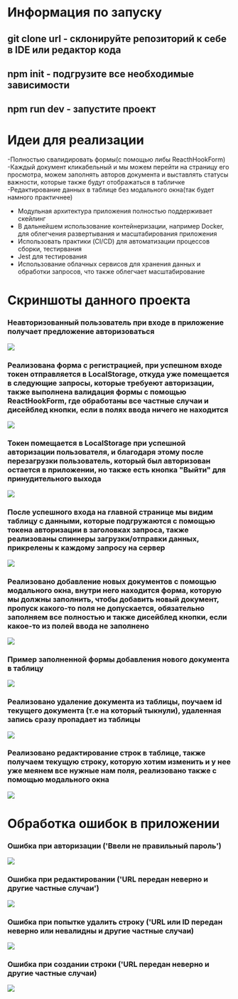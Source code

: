 
<h1>Информация по запуску</h1>
<h2>git clone url - cклонируйте репозиторий к себе в IDE или редактор кода</h2>
<h2>npm init - подгрузите все необходимые зависимости</h2>
<h2>npm run dev - запустите проект</h2>

# Идеи для реализации
-Полностью свалидировать формы(с помощью либы ReacthHookForm)
-Каждый документ кликабельный и мы можем перейти на страницу его просмотра, можем заполнять авторов документа и выставлять статусы важности, которые также будут отображаться в табличке
-Редактирование данных в таблице без модального окна(так будет намного практичнее)
- Модульная архитектура приложения полностью поддерживает скейлинг
- В дальнейшем использование контейнеризации, например Docker, для облегчения развертывания и масштабирования приложения
- Использовать практики (CI/CD) для автоматизации процессов сборки, тестирвания
- Jest для тестирования
- Использование облачных сервисов для хранения данных и обработки запросов, что также облегчает масштабирование
# Скриншоты данного проекта

<h3>Неавторизованный пользователь при входе в приложение получает предложение авторизоваться</h3>
<img src="https://github.com/flavokrkkk/test-task-app/blob/master/screens/2024-05-29_11-14-44.png">

<h3>Реализована форма с регистрацией, при успешном входе токен отправляется в LocalStorage, откуда уже помещается в следующие запросы, которые требуеют авторизации, также выполнена валидация формы с помощью ReactHookForm, где обработаны все частные случаи и дисейблед кнопки, если в полях ввода ничего не находится</h3>
<img src="https://github.com/flavokrkkk/test-task-app/blob/master/screens/2024-05-29_11-14-31.png">

<h3>Токен помещается в LocalStorage при успешной авторизации пользователя, и благодаря этому после перезагрузки пользователь, который был авторизован остается в приложении, но также есть кнопка "Выйти" для принудительного выхода</h3>
<img src="https://github.com/flavokrkkk/test-task-app/blob/master/screens/2024-05-29_11-55-44.png">

<h3>После успешного входа на главной странице мы видим таблицу с данными, которые подгружаются с помощью токена авторизации в заголовках запроса, также реализованы спиннеры загрузки/отправки данных, прикрелены к каждому запросу на сервер</h3>
<img src="https://github.com/flavokrkkk/test-task-app/blob/master/screens/2024-05-29_11-15-14.png">

<h3>Реализовано добавление новых документов с помощью модального окна, внутри него находится форма, которую мы должны заполнить, чтобы добавить новый документ, пропуск какого-то поля не допускается, обязательно заполняем все полностью и также дисейблед кнопки, если какое-то из полей ввода не заполнено</h3>
<img src="https://github.com/flavokrkkk/test-task-app/blob/master/screens/2024-05-29_11-15-21.png">

<h3>Пример заполненной формы добавления нового документа в таблицу</h3>
<img src="https://github.com/flavokrkkk/test-task-app/blob/master/screens/2024-05-29_11-16-17.png">

<h3>Реализовано удаление документа из таблицы, поучаем id текущего документа (т.е на который тыкнули), удаленная запись сразу пропадает из таблицы</h3>
<img src="https://github.com/flavokrkkk/test-task-app/blob/master/screens/2024-05-29_11-53-14.png">

<h3>Реализовано редактирование строк в таблице, также получаем текущую строку, которую хотим изменить и у нее уже меянем все нужные нам поля, реализовано также с помощью модального окна</h3>
<img src="https://github.com/flavokrkkk/test-task-app/blob/master/screens/2024-05-29_11-54-19.png">

# Обработка ошибок в приложении
<h3>Ошибка при авторизации ('Ввели не правильный пароль')</h3>
<img src="https://github.com/flavokrkkk/test-task-app/blob/master/screens/2024-05-29_12-52-31.png">

<h3>Ошибка при редактировании ('URL передан неверно и другие частные случаи')</h3>
<img src="https://github.com/flavokrkkk/test-task-app/blob/master/screens/2024-05-29_12-54-33.png">

<h3>Ошибка при попытке удалить строку ('URL или ID передан неверно или невалидны и другие частные случаи)</h3>
<img src="https://github.com/flavokrkkk/test-task-app/blob/master/screens/2024-05-29_12-54-59.png">

<h3>Ошибка при создании строки ('URL передан неверно и другие частные случаи)</h3>
<img src="https://github.com/flavokrkkk/test-task-app/blob/master/screens/2024-05-29_12-56-18.png">
